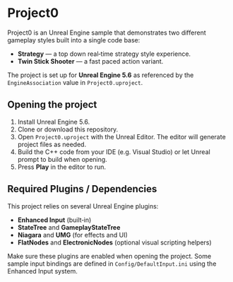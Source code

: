 # Project0

Project0 is an Unreal Engine sample that demonstrates two different gameplay styles built into a single code base:

- **Strategy** &mdash; a top down real‑time strategy style experience.
- **Twin Stick Shooter** &mdash; a fast paced action variant.

The project is set up for **Unreal Engine 5.6** as referenced by the `EngineAssociation` value in `Project0.uproject`.

## Opening the project

1. Install Unreal Engine 5.6.
2. Clone or download this repository.
3. Open `Project0.uproject` with the Unreal Editor. The editor will generate project files as needed.
4. Build the C++ code from your IDE (e.g. Visual Studio) or let Unreal prompt to build when opening.
5. Press **Play** in the editor to run.

## Required Plugins / Dependencies

This project relies on several Unreal Engine plugins:

- **Enhanced Input** (built‑in)
- **StateTree** and **GameplayStateTree**
- **Niagara** and **UMG** (for effects and UI)
- **FlatNodes** and **ElectronicNodes** (optional visual scripting helpers)

Make sure these plugins are enabled when opening the project. Some sample input bindings are defined in `Config/DefaultInput.ini` using the Enhanced Input system.

